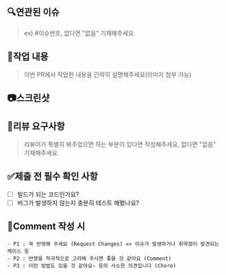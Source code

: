 ## 🔍️연관된 이슈

> ex) #이슈번호, 없다면 "없음" 기재해주세요

## 📝작업 내용

> 이번 PR에서 작업한 내용을 간략히 설명해주세요(이미지 첨부 가능)

## 📷스크린샷

## 🙏리뷰 요구사항

> 리뷰어가 특별히 봐주었으면 하는 부분이 있다면 작성해주세요, 없다면 "없음" 기재해주세요

## ✅제출 전 필수 확인 사항
- [ ] 빌드가 되는 코드인가요?
- [ ] 버그가 발생하지 않는지 충분히 테스트 해봤나요?
      
## 📌Comment 작성 시
    - P1 : 꼭 반영해 주세요 (Request Changes) => 이슈가 발생하거나 취약점이 발견되는 케이스 등
    - P2 : 반영을 적극적으로 고려해 주시면 좋을 것 같아요 (Comment)
    - P3 : 이런 방법도 있을 것 같아요~ 등의 사소한 의견입니다 (Chore)
